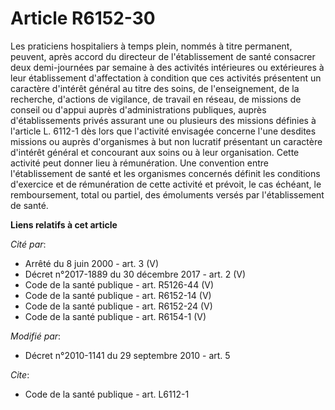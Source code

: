 # Article R6152-30

Les praticiens hospitaliers à temps plein, nommés à titre permanent, peuvent, après accord du directeur de l'établissement de
santé consacrer deux demi-journées par semaine à des activités intérieures ou extérieures à leur établissement d'affectation
à condition que ces activités présentent un caractère d'intérêt général au titre des soins, de l'enseignement, de la
recherche, d'actions de vigilance, de travail en réseau, de missions de conseil ou d'appui auprès d'administrations
publiques, auprès d'établissements privés assurant une ou plusieurs des missions définies à l'article L. 6112-1 dès lors que
l'activité envisagée concerne l'une desdites missions ou auprès d'organismes à but non lucratif présentant un caractère
d'intérêt général et concourant aux soins ou à leur organisation. Cette activité peut donner lieu à rémunération. Une
convention entre l'établissement de santé et les organismes concernés définit les conditions d'exercice et de rémunération de
cette activité et prévoit, le cas échéant, le remboursement, total ou partiel, des émoluments versés par l'établissement de
santé.

**Liens relatifs à cet article**

_Cité par_:

  - Arrêté du 8 juin 2000 - art. 3 (V)
  - Décret n°2017-1889 du 30 décembre 2017 - art. 2 (V)
  - Code de la santé publique - art. R5126-44 (V)
  - Code de la santé publique - art. R6152-14 (V)
  - Code de la santé publique - art. R6152-24 (V)
  - Code de la santé publique - art. R6154-1 (V)

_Modifié par_:

  - Décret n°2010-1141 du 29 septembre 2010 - art. 5

_Cite_:

  - Code de la santé publique - art. L6112-1

